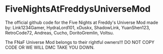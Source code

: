 # FiveNightsAtFreddysUniverseMod
The official github code for the Five Nights at Freddy's Universe Mod made by: Link1234Gamer, HydraLord101, xDuskx, ShadowLink, YuanShen123, RetroCode72, Andreas, Cucho, DoritoGremlin, Voltsu.

The FNaF Universe Mod belongs to their rightful owners!!!
DO NOT COPY CODE OR WE WILL DMC TAKE YOU DOWN.

